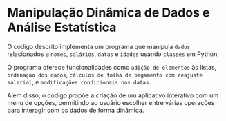 # Manipulação Dinâmica de Dados e Análise Estatística

O código descrito implementa um programa que manipula `dados` relacionados a `nomes`, `salários`, `datas` e `idades` usando `classes` em Python. 

O programa oferece funcionalidades como `adição de elementos` às listas, `ordenação dos dados`, `cálculos de folha de pagamento com reajuste salarial`, e `modificações condicionais nas datas`. 

Além disso, o código propõe a criação de um aplicativo interativo com um menu de opções, permitindo ao usuário escolher entre várias operações para interagir com os dados de forma dinâmica.